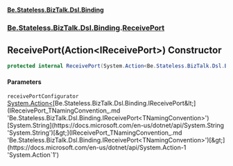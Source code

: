 #### [Be.Stateless.BizTalk.Dsl.Binding](README.md 'README')
### [Be.Stateless.BizTalk.Dsl.Binding](Be.Stateless.BizTalk.Dsl.Binding.md 'Be.Stateless.BizTalk.Dsl.Binding').[ReceivePort](ReceivePort.md 'Be.Stateless.BizTalk.Dsl.Binding.ReceivePort')

## ReceivePort(Action<IReceivePort<string>>) Constructor

```csharp
protected internal ReceivePort(System.Action<Be.Stateless.BizTalk.Dsl.Binding.IReceivePort<string>> receivePortConfigurator);
```
#### Parameters

<a name='Be.Stateless.BizTalk.Dsl.Binding.ReceivePort.ReceivePort(System.Action_Be.Stateless.BizTalk.Dsl.Binding.IReceivePort_string__).receivePortConfigurator'></a>

`receivePortConfigurator` [System.Action&lt;](https://docs.microsoft.com/en-us/dotnet/api/System.Action-1 'System.Action`1')[Be.Stateless.BizTalk.Dsl.Binding.IReceivePort&lt;](IReceivePort_TNamingConvention_.md 'Be.Stateless.BizTalk.Dsl.Binding.IReceivePort<TNamingConvention>')[System.String](https://docs.microsoft.com/en-us/dotnet/api/System.String 'System.String')[&gt;](IReceivePort_TNamingConvention_.md 'Be.Stateless.BizTalk.Dsl.Binding.IReceivePort<TNamingConvention>')[&gt;](https://docs.microsoft.com/en-us/dotnet/api/System.Action-1 'System.Action`1')